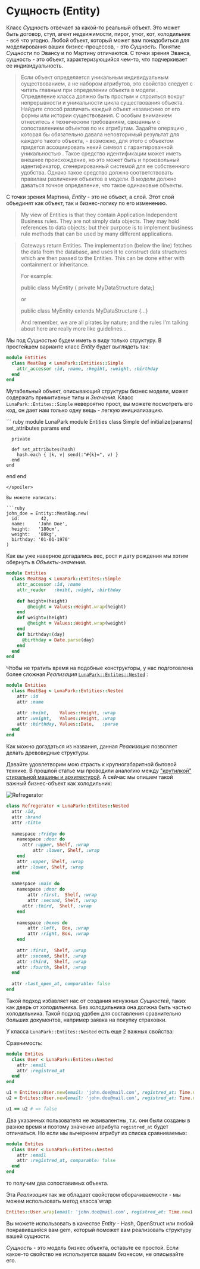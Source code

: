 # Сущность (Entity)
Класс _Сущность_ отвечает за какой-то реальный объект. Это может быть договор, стул, агент недвижимости, пирог, утюг, кот, холодильник - всё что угодно. Любой объект, который  может вам понадобиться для моделирования ваших бизнес-процессов, - это _Сущность_.
Понятие _Сущности_ по Эвансу и по Мартину отличаются. С точки зрения Эванса, сущность - это объект, характеризующийся чем-то, что подчеркивает ее индивидуальность.
<spoiler title='Сущность по Звансу'>

> Если объект определяется уникальным индивидуальным существованием, а не набором атрибутов, это свойство следует с читать главным при определении объекта в модели . Определение класса должно быть простым и строиться вокруг непрерывности и уникальности цикла существования объекта. Найдите способ различать каждый объект независимо от его формы или истории существования. С особым вниманием отнеситесь к техническим требованиям, связанным с сопоставлением объектов по их атрибутам. Задайте операцию , которая бы обязательно давала неповторимый результат для каждого такого объекта, - возможно, для этого с объектом придется ассоциировать некий символ с гарантированной уникальностью . Такое средство идентификации может иметь внешнее происхождение, но это может быть и произвольный идентификатор, сгенерированный системой для ее собственного удобства. Однако такое средство должно соответствовать правилам различения объектов в модели. В модели должно даваться точное определение, что такое одинаковые объекты.

</spoiler>

С точки зрения Мартина, _Entity_ -  это не объект, а слой. Этот слой объединят как объект, так и бизнес-логику по его изменению.

<spoiler title="Разъеснение от Мартина">

>  My view of Entities is that they contain Application Independent Business rules.  They are not simply data objects.  They may hold references to data objects; but their purpose is to implement business rule methods that can be used by many different applications.

> Gateways return Entities.  The implementation (below the line) fetches the data from the database, and uses it to construct data structures which are then passed to the Entities.  This can be done either with containment or inheritance.
>
> For example:
>
> public class MyEntity { private MyDataStructure data;}
>
> or
>
> public class MyEntity extends MyDataStructure {...}
>
> And remember, we are all pirates by nature; and the rules I'm talking about here are really more like guidelines...

</spoiler>

Мы под _Сущностью_ будем иметь в виду только структуру. В простейшем варианте класс _Entity_ будет выглядеть так:

```ruby
module Entities
  class MeatBag < LunaPark::Entities::Simple
    attr_accessor :id, :name, :hegiht, :weight, :birthday
  end
end
```
Мутабельный объект, описывающий структуры бизнес модели, может содержать примитивные типы и _Значения_.
Класс `LunaPark::Entites::Simple` невероятно прост, вы можете посмотреть его код, он дает нам только одну вещь - легкую инициализацию.

<spoiler title="LunaPark::Entites::Simple">
``` ruby
module LunaPark
  module Entities
    class Simple
      def initialize(params)
        set_attributes params
      end
      
      private

      def set_attributes(hash)
        hash.each { |k, v| send(:"#{k}=", v) }
      end
    end
  end
end
```
</spoiler>

Вы можете написать:

```ruby
john_doe = Entity::MeatBag.new(
  id:        42,
  name:     'John Doe',
  height:   '180cm',
  weight:   '80kg',
  birthday: '01-01-1970'
)
```

Как вы уже наверное догадались вес, рост и дату рождения мы хотим обернуть в _Объекты-значения_.
```ruby
module Entities
  class MeatBag < LunaPark::Entites::Simple    
    attr_accessor :id, :name
    attr_reader   :heiht, :wight, :birthday
    
    def height=(height)
        @height = Values::Height.wrap(height)
    end
    def weight=(height)
        @height = Values::Weight.wrap(weight)
    end
    def birthday=(day)
      @birthday = Date.parse(day)
    end   
  end
end
```

Чтобы не тратить время на подобные конструкторы, у нас подготовлена более сложная _Реализация_ [`LunaPark::Entites::Nested`](https://github.com/am-team/luna_park/blob/master/lib/luna_park/entities/nested.rb) :  

```ruby
module Entities
  class MeatBag < LunaPark::Entities::Nested
    attr :id
    attr :name

    attr :heiht,    Values::Height, :wrap
    attr :weight,   Values::Weight, :wrap
    attr :birthday, Values::Date,   :parse
  end
end
```

Как можно догадаться из названия, данная _Реализация_ позволяет делать древовидные структуры.

Давайте удовлетворим мою страсть к крупногабаритной бытовой технике. В прошлой статье мы проводили аналогию между ["крутилкой" стиральной машины и архитектурой](https://habr.com/post/429750). А сейчас мы опишем такой важный бизнес-объект как холодильник:

![Refregerator](https://habrastorage.org/webt/xl/65/pj/xl65pjsr5ou5a4nurhdm9qxbo50.png)

```ruby
class Refregerator < LunaPark::Entites::Nested
  attr :id, 
  attr :brand
  attr :title
  
  namespace :fridge do
    namespace :door do
      attr :upper, Shelf, :wrap
    	  attr :lower, Shelf, :wrap  
    end
    attr :upper, Shelf, :wrap
    attr :lower, Shelf, :wrap
  end
  
  namespace :main do
    namespace :door do
    	attr :first,  Shelf, :wrap
    	attr :second, Shelf, :wrap  
      attr :third,  Shelf, :wrap
    end
    
    namespace :boxes do
  		attr :left,  Box, :wrap
    	attr :right, Box, :wrap
    end
    
    attr :first,  Shelf, :wrap
    attr :second, Shelf, :wrap  
    attr :third,  Shelf, :wrap
    attr :fourth, Shelf, :wrap
  end
  
  attr :last_open_at, comparable: false
end	 
```

Такой подход избавляет нас от создания ненужных _Сущностей_, таких как дверь от холодильника. Без холодильника она должна быть частью холодильника. Такой подход удобен для составления сравнительно больших документов, например заявка на покупку страховки.

У класса `LunaPark::Entites::Nested` есть еще 2 важных свойства:

Сравнимость:

```ruby
module Entites
  class User < LunaPark::Entites::Nested
  	attr :email
    attr :registred_at
  end
end

u1 = Entites::User.new(email: 'john.doe@mail.com', registred_at: Time.now)
u2 = Entites::User.new(email: 'john.doe@mail.com', registred_at: Time.now)

u1 == u2 # => false
```

Два указанных пользователя не эквивалентны, т.к. они были созданы в разное время и поэтому значение атрибута `registred_at` будет отличаться. Но если мы вычеркнем атрибут из списка сравниваемых:

```ruby
module Entites
  class User < LunaPark::Entites::Nested
    attr :email
    attr :registred_at, comparable: false
  end
end
```

то получим два сопоставимых объекта. 

Эта _Реализация_ так же обладает свойством оборачиваемости - мы можем использовать метод  класса`wrap

```ruby
Entites::User.wrap(email: 'john.doe@mail.com', registred_at: Time.now)
```

Вы можете использовать в качестве _Entity_ - Hash, OpenStruct или любой понравившийся вам gem, который поможет вам реализовать структуру вашей сущности. 

_Сущность_ - это модель бизнес объекта, оставьте ее простой. Если какое-то свойство не используется вашим бизнесом, не описывайте его.